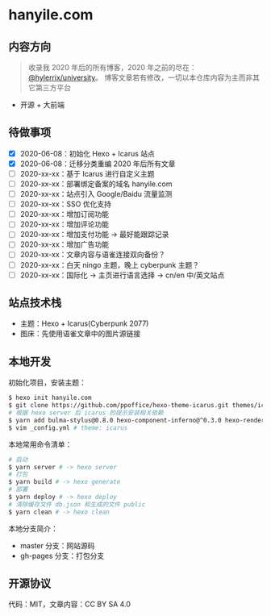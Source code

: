 # hanyile.com

## 内容方向

> 收录我 2020 年后的所有博客，2020 年之前的尽在：[@hylerrix/university](https://github.com/hylerrix/university)。
> 博客文章若有修改，一切以本仓库内容为主而非其它第三方平台

* 开源 + 大前端

## 待做事项

- [x] 2020-06-08：初始化 Hexo + Icarus 站点
- [x] 2020-06-08：迁移分类重编 2020 年后所有文章
- [ ] 2020-xx-xx：基于 Icarus 进行自定义主题
- [ ] 2020-xx-xx：部署绑定备案的域名 hanyile.com
- [ ] 2020-xx-xx：站点引入 Google/Baidu 流量监测
- [ ] 2020-xx-xx：SSO 优化支持
- [ ] 2020-xx-xx：增加订阅功能
- [ ] 2020-xx-xx：增加评论功能
- [ ] 2020-xx-xx：增加支付功能 -> 最好能跟踪记录
- [ ] 2020-xx-xx：增加广告功能
- [ ] 2020-xx-xx：文章内容与语雀连接双向备份？
- [ ] 2020-xx-xx：白天 ningo 主题，晚上 cyberpunk 主题？
- [ ] 2020-xx-xx：国际化 -> 主页进行语言选择 -> cn/en 中/英文站点

## 站点技术栈

* 主题：Hexo + Icarus(Cyberpunk 2077)
* 图床：先使用语雀文章中的图片源链接

## 本地开发

初始化项目，安装主题：

```bash
$ hexo init hanyile.com
$ git clone https://github.com/ppoffice/hexo-theme-icarus.git themes/icarus
# 根据 hexo server 后 icarus 的提示安装相关依赖
$ yarn add bulma-stylus@0.8.0 hexo-component-inferno@^0.3.0 hexo-renderer-inferno@^0.1.3 inferno@^7.3.3 inferno-create-element@^7.3.3
$ vim _config.yml # theme: icarus
```

本地常用命令清单：

```bash
# 启动
$ yarn server # -> hexo server
# 打包
$ yarn build # -> hexo generate
# 部署
$ yarn deploy # -> hexo deploy
# 清除缓存文件 db.json 和生成的文件 public
$ yarn clean # -> hexo clean
```

本地分支简介：

* master 分支：网站源码
* gh-pages 分支：打包分支

## 开源协议

代码：MIT，文章内容：CC BY SA 4.0